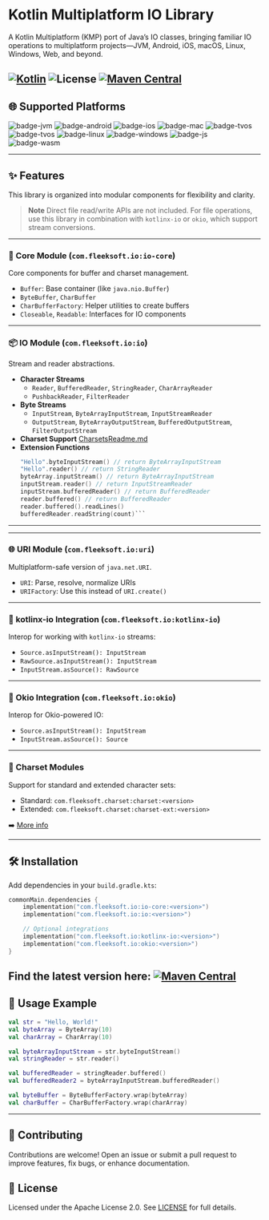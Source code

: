 # Kotlin Multiplatform IO Library

A Kotlin Multiplatform (KMP) port of Java’s IO classes, bringing familiar IO operations to multiplatform projects—JVM, Android, iOS, macOS, Linux, Windows, Web, and beyond.


[![Kotlin](https://img.shields.io/badge/Kotlin-2.1.20-blue.svg?style=flat&logo=kotlin)](https://kotlinlang.org)
![License](https://img.shields.io/badge/license-Apache--2.0-blue)
[![Maven Central](https://img.shields.io/maven-central/v/com.fleeksoft.io/io.svg)](https://central.sonatype.com/artifact/com.fleeksoft.io/io)
---
## 🌐 Supported Platforms
![badge-jvm](http://img.shields.io/badge/platform-jvm-DB413D.svg?style=flat)
![badge-android](http://img.shields.io/badge/platform-android-6EDB8D.svg?style=flat)
![badge-ios](http://img.shields.io/badge/platform-ios-CDCDCD.svg?style=flat)
![badge-mac](http://img.shields.io/badge/platform-macos-111111.svg?style=flat)
![badge-tvos](http://img.shields.io/badge/platform-tvos-808080.svg?style=flat)
![badge-tvos](http://img.shields.io/badge/platform-watchos-808080.svg?style=flat)
![badge-linux](http://img.shields.io/badge/platform-linux-2D3F6C.svg?style=flat)
![badge-windows](http://img.shields.io/badge/platform-windows-4D76CD.svg?style=flat)
![badge-js](https://img.shields.io/badge/platform-js-F8DB5D.svg?style=flat)
![badge-wasm](https://img.shields.io/badge/platform-wasm-F8DB5D.svg?style=flat)

---

## ✨ Features

This library is organized into modular components for flexibility and clarity.

> **Note**
> Direct file read/write APIs are not included. For file operations, use this library in combination with `kotlinx-io` or `okio`, which support stream conversions.

---
### 🧱 Core Module (`com.fleeksoft.io:io-core`)

Core components for buffer and charset management.

- `Buffer`: Base container (like `java.nio.Buffer`)
- `ByteBuffer`, `CharBuffer`
- `CharBufferFactory`: Helper utilities to create buffers
- `Closeable`, `Readable`: Interfaces for IO components

---

### 📦 IO Module (`com.fleeksoft.io:io`)

Stream and reader abstractions.

- **Character Streams**
  - `Reader`, `BufferedReader`, `StringReader`, `CharArrayReader`
  - `PushbackReader`, `FilterReader`
- **Byte Streams**
  - `InputStream`, `ByteArrayInputStream`, `InputStreamReader`
  - `OutputStream`, `ByteArrayOutputStream`, `BufferedOutputStream`, `FilterOutputStream`
- **Charset Support**  [CharsetsReadme.md](CharsetsReadme.md)
- **Extension Functions**
  ```kotlin
  "Hello".byteInputStream() // return ByteArrayInputStream
  "Hello".reader() // return StringReader
  byteArray.inputStream() // return ByteArrayInputStream
  inputStream.reader() // return InputStreamReader
  inputStream.bufferedReader() // return BufferedReader
  reader.buffered() // return BufferedReader
  reader.buffered().readLines()
  bufferedReader.readString(count)```

---

---

### 🌐 URI Module (`com.fleeksoft.io:uri`)

Multiplatform-safe version of `java.net.URI`.

- `URI`: Parse, resolve, normalize URIs
- `URIFactory`: Use this instead of `URI.create()`

---

### 🔌 kotlinx-io Integration (`com.fleeksoft.io:kotlinx-io`)

Interop for working with `kotlinx-io` streams:

- `Source.asInputStream(): InputStream`
- `RawSource.asInputStream(): InputStream`
- `InputStream.asSource(): RawSource`

---

### 🔌 Okio Integration (`com.fleeksoft.io:okio`)

Interop for Okio-powered IO:

- `Source.asInputStream(): InputStream`
- `InputStream.asSource(): Source`

---

### 🧬 Charset Modules

Support for standard and extended character sets:

- Standard: `com.fleeksoft.charset:charset:<version>`
- Extended: `com.fleeksoft.charset:charset-ext:<version>`

➡️ [More info](CharsetsReadme.md)

---

## 🛠 Installation

Add dependencies in your `build.gradle.kts`:

```kotlin
commonMain.dependencies {
    implementation("com.fleeksoft.io:io-core:<version>")
    implementation("com.fleeksoft.io:io:<version>")

    // Optional integrations
    implementation("com.fleeksoft.io:kotlinx-io:<version>")
    implementation("com.fleeksoft.io:okio:<version>")
}
```

Find the latest version here:
[![Maven Central](https://img.shields.io/maven-central/v/com.fleeksoft.io/io.svg)](https://central.sonatype.com/artifact/com.fleeksoft.io/io)
---

## 🚀 Usage Example

```kotlin
val str = "Hello, World!"
val byteArray = ByteArray(10)
val charArray = CharArray(10)

val byteArrayInputStream = str.byteInputStream()
val stringReader = str.reader()

val bufferedReader = stringReader.buffered()
val bufferedReader2 = byteArrayInputStream.bufferedReader()

val byteBuffer = ByteBufferFactory.wrap(byteArray)
val charBuffer = CharBufferFactory.wrap(charArray)
```

---

## 🤝 Contributing

Contributions are welcome!
Open an issue or submit a pull request to improve features, fix bugs, or enhance documentation.

## 📄 License

Licensed under the Apache License 2.0.
See [LICENSE](LICENSE.md) for full details.